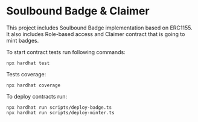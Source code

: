 # Soulbound Badge & Claimer

This project includes Soulbound Badge implementation based on ERC1155. It also includes Role-based access and Claimer contract that is going to mint badges.

To start contract tests run following commands:

```shell
npx hardhat test
```

Tests coverage:

```shell
npx hardhat coverage
```

To deploy contracts run:

```shell
npx hardhat run scripts/deploy-badge.ts
npx hardhat run scripts/deploy-minter.ts
```
